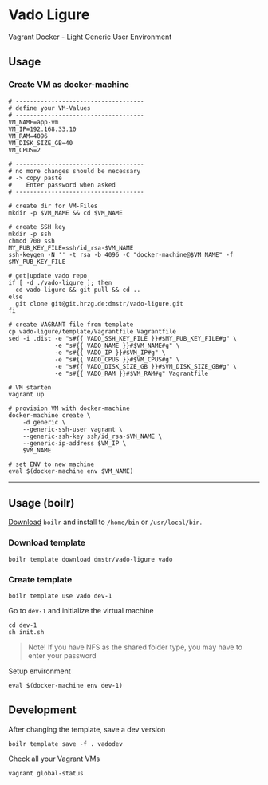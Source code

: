 # Vado Ligure

Vagrant Docker - Light Generic User Environment

## Usage

### Create VM as docker-machine

```
# ------------------------------------
# define your VM-Values
# ------------------------------------
VM_NAME=app-vm
VM_IP=192.168.33.10
VM_RAM=4096
VM_DISK_SIZE_GB=40
VM_CPUS=2

# ------------------------------------
# no more changes should be necessary
# -> copy paste
#    Enter password when asked
# ------------------------------------

# create dir for VM-Files
mkdir -p $VM_NAME && cd $VM_NAME

# create SSH key
mkdir -p ssh
chmod 700 ssh
MY_PUB_KEY_FILE=ssh/id_rsa-$VM_NAME
ssh-keygen -N '' -t rsa -b 4096 -C "docker-machine@$VM_NAME" -f $MY_PUB_KEY_FILE

# get|update vado repo
if [ -d ./vado-ligure ]; then
  cd vado-ligure && git pull && cd ..
else 
  git clone git@git.hrzg.de:dmstr/vado-ligure.git
fi

# create VAGRANT file from template
cp vado-ligure/template/Vagrantfile Vagrantfile
sed -i .dist -e "s#{{ VADO_SSH_KEY_FILE }}#$MY_PUB_KEY_FILE#g" \
             -e "s#{{ VADO_NAME }}#$VM_NAME#g" \
             -e "s#{{ VADO_IP }}#$VM_IP#g" \
             -e "s#{{ VADO_CPUS }}#$VM_CPUS#g" \
             -e "s#{{ VADO_DISK_SIZE_GB }}#$VM_DISK_SIZE_GB#g" \
             -e "s#{{ VADO_RAM }}#$VM_RAM#g" Vagrantfile

# VM starten
vagrant up

# provision VM with docker-machine
docker-machine create \
    -d generic \
    --generic-ssh-user vagrant \
    --generic-ssh-key ssh/id_rsa-$VM_NAME \
    --generic-ip-address $VM_IP \
    $VM_NAME

# set ENV to new machine
eval $(docker-machine env $VM_NAME)
```

---

## Usage (boilr)

[Download](https://github.com/tmrts/boilr/releases) `boilr` and install to `/home/bin` or `/usr/local/bin`.

### Download template

    boilr template download dmstr/vado-ligure vado

### Create template

    boilr template use vado dev-1

Go to `dev-1` and initialize the virtual machine

    cd dev-1
    sh init.sh

> Note! If you have NFS as the shared folder type, you may have to enter your password 

Setup environment

    eval $(docker-machine env dev-1)

## Development

After changing the template, save a dev version

    boilr template save -f . vadodev

Check all your Vagrant VMs

    vagrant global-status